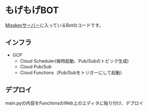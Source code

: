 # もげもげBOT
[Misskeyサーバー](https://mi.nukumori-gay.space/)に入っているBotのコードです。

## インフラ
* GCP
  * Cloud Scheduler(毎時起動、Pub/Subのトピック生成)
  * Cloud Pub/Sub
  * Cloud Functions（Pub/Subをトリガーにして起動）

## デプロイ
main.pyの内容をFunctionsのWeb上のエディタに貼り付け、デプロイ
